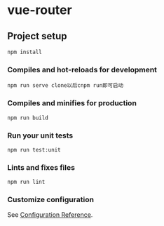 # vue-router

## Project setup
```
npm install
```

### Compiles and hot-reloads for development
```
npm run serve clone以后cnpm run即可启动
```

### Compiles and minifies for production
```
npm run build
```

### Run your unit tests
```
npm run test:unit
```

### Lints and fixes files
```
npm run lint
```

### Customize configuration
See [Configuration Reference](https://cli.vuejs.org/config/).
